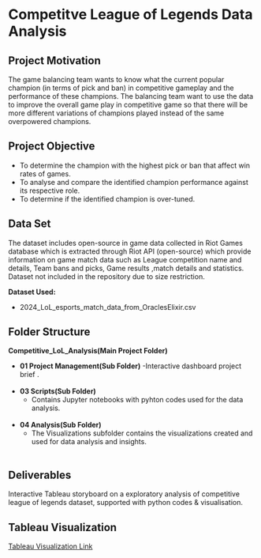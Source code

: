 # Competitve League of Legends Data Analysis

## Project Motivation
The game balancing team wants to know what the current popular champion (in terms of pick and ban) in competitive gameplay and the performance of these champions. The balancing team want to use the data to improve the overall game play in competitive game so that there will be more different variations of champions played instead of the same overpowered champions.

## **Project Objective**
 - To determine the champion with the highest pick or ban that affect win rates of games.
 - To analyse and compare the identified champion performance against its respective role.
 - To determine if the identified champion is over-tuned.

## **Data Set**
The dataset includes open-source in game data collected in Riot Games database which is extracted through Riot API (open-source) which provide information on game match data such as League competition name and details, Team bans and picks, Game results ,match details and statistics.
Dataset not included in the repository due to size restriction.

**Dataset Used:**
- 2024_LoL_esports_match_data_from_OraclesElixir.csv

## **Folder Structure**
**Competitive_LoL_Analysis(Main Project Folder)**
- **01 Project Management(Sub Folder)**
  -Interactive dashboard project brief .
    <br/>
    <br/>
- **03 Scripts(Sub Folder)**
  - Contains Jupyter notebooks with pyhton codes used for the data analysis.
  <br/>
- **04 Analysis(Sub Folder)**
  - The Visualizations subfolder contains the visualizations created and used for data analysis and insights.
   <br/>

## **Deliverables**
Interactive Tableau storyboard on a exploratory analysis of competitive league of legends dataset, supported with python codes & visualisation.

## **Tableau Visualization**

[Tableau Visualization Link](https://public.tableau.com/views/Exercise6_7_Dashboard_Competitive_League_Analysis/CompetitiveLOLAnalysis?:language=en-US&publish=yes&:sid=&:redirect=auth&:display_count=n&:origin=viz_share_link)
